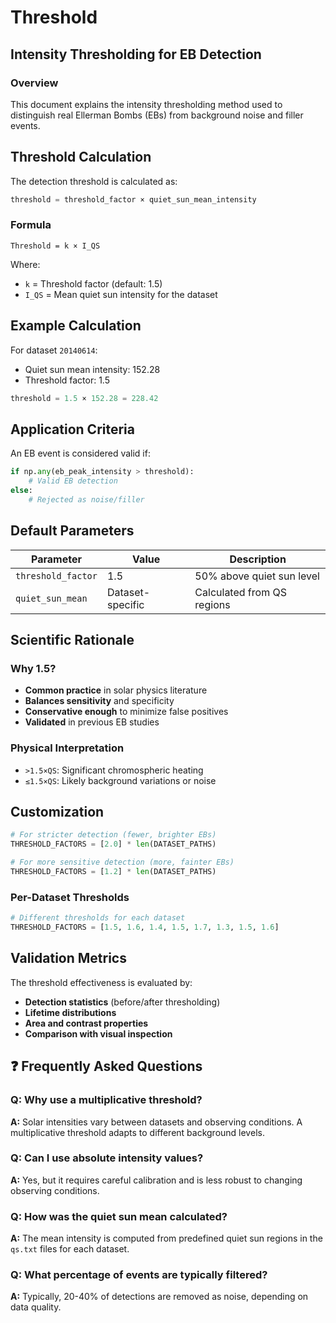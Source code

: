 #  Threshold

## Intensity Thresholding for EB Detection

### Overview
This document explains the intensity thresholding method used to distinguish real Ellerman Bombs (EBs) from background noise and filler events.

## Threshold Calculation

The detection threshold is calculated as:

```python
threshold = threshold_factor × quiet_sun_mean_intensity
```

### Formula
```
Threshold = k × I_QS
```

Where:
- `k` = Threshold factor (default: 1.5)
- `I_QS` = Mean quiet sun intensity for the dataset

## Example Calculation

For dataset `20140614`:
- Quiet sun mean intensity: 152.28
- Threshold factor: 1.5

```python
threshold = 1.5 × 152.28 = 228.42
```

## Application Criteria

An EB event is considered valid if:

```python
if np.any(eb_peak_intensity > threshold):
    # Valid EB detection
else:
    # Rejected as noise/filler
```

##  Default Parameters

| Parameter | Value | Description |
|-----------|-------|-------------|
| `threshold_factor` | 1.5 | 50% above quiet sun level |
| `quiet_sun_mean` | Dataset-specific | Calculated from QS regions |

##  Scientific Rationale

### Why 1.5?
- **Common practice** in solar physics literature
- **Balances sensitivity** and specificity
- **Conservative enough** to minimize false positives
- **Validated** in previous EB studies

### Physical Interpretation
- `>1.5×QS`: Significant chromospheric heating
- `≤1.5×QS`: Likely background variations or noise

## Customization


```python
# For stricter detection (fewer, brighter EBs)
THRESHOLD_FACTORS = [2.0] * len(DATASET_PATHS)

# For more sensitive detection (more, fainter EBs)
THRESHOLD_FACTORS = [1.2] * len(DATASET_PATHS)
```

### Per-Dataset Thresholds
```python
# Different thresholds for each dataset
THRESHOLD_FACTORS = [1.5, 1.6, 1.4, 1.5, 1.7, 1.3, 1.5, 1.6]
```

## Validation Metrics

The threshold effectiveness is evaluated by:
- **Detection statistics** (before/after thresholding)
- **Lifetime distributions**
- **Area and contrast properties**
- **Comparison with visual inspection**


## ❓ Frequently Asked Questions

### Q: Why use a multiplicative threshold?
**A:** Solar intensities vary between datasets and observing conditions. A multiplicative threshold adapts to different background levels.

### Q: Can I use absolute intensity values?
**A:** Yes, but it requires careful calibration and is less robust to changing observing conditions.

### Q: How was the quiet sun mean calculated?
**A:** The mean intensity is computed from predefined quiet sun regions in the `qs.txt` files for each dataset.

### Q: What percentage of events are typically filtered?
**A:** Typically, 20-40% of detections are removed as noise, depending on data quality.
